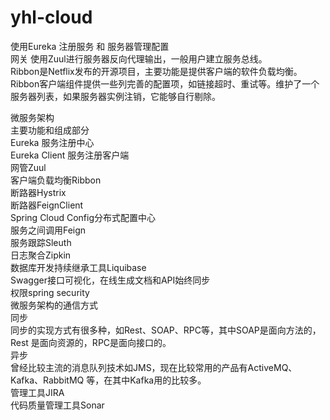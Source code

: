 # yhl-cloud
使用Eureka 注册服务 和 服务器管理配置       
网关 使用Zuul进行服务器反向代理输出，一般用户建立服务总线。  
Ribbon是Netflix发布的开源项目，主要功能是提供客户端的软件负载均衡。  
Ribbon客户端组件提供一些列完善的配置项，如链接超时、重试等。维护了一个服务器列表，如果服务器实例注销，它能够自行剔除。

微服务架构   
主要功能和组成部分    
Eureka 服务注册中心   
Eureka Client 服务注册客户端  
网管Zuul   
客户端负载均衡Ribbon  
断路器Hystrix  
断路器FeignClient  
Spring Cloud Config分布式配置中心  
服务之间调用Feign  
服务跟踪Sleuth  
日志聚合Zipkin    
数据库开发持续继承工具Liquibase     
Swagger接口可视化，在线生成文档和API始终同步       
权限spring security     
微服务架构的通信方式      
   同步        
	    同步的实现方式有很多种，如Rest、SOAP、RPC等，其中SOAP是面向方法的，Rest 是面向资源的，RPC是面向接口的。       
   异步       
	    曾经比较主流的消息队列技术如JMS，现在比较常用的产品有ActiveMQ、Kafka、RabbitMQ 等，在其中Kafka用的比较多。    
管理工具JIRA           
代码质量管理工具Sonar 
